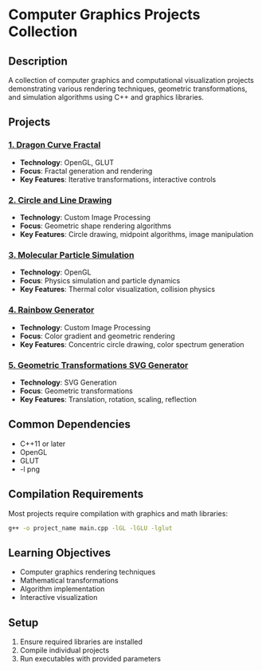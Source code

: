 # Computer Graphics Projects Collection

## Description
A collection of computer graphics and computational visualization projects demonstrating various rendering techniques, geometric transformations, and simulation algorithms using C++ and graphics libraries.

## Projects

### [1. Dragon Curve Fractal](/src/dragonCurve)
- **Technology**: OpenGL, GLUT
- **Focus**: Fractal generation and rendering
- **Key Features**: Iterative transformations, interactive controls

### [2. Circle and Line Drawing](/src/midPoint)
- **Technology**: Custom Image Processing
- **Focus**: Geometric shape rendering algorithms
- **Key Features**: Circle drawing, midpoint algorithms, image manipulation

### [3. Molecular Particle Simulation](/src/molecularTheory)
- **Technology**: OpenGL
- **Focus**: Physics simulation and particle dynamics
- **Key Features**: Thermal color visualization, collision physics

### [4. Rainbow Generator](/src/molecularTheory)
- **Technology**: Custom Image Processing
- **Focus**: Color gradient and geometric rendering
- **Key Features**: Concentric circle drawing, color spectrum generation

### [5. Geometric Transformations SVG Generator](/src/svgTransformation)
- **Technology**: SVG Generation
- **Focus**: Geometric transformations
- **Key Features**: Translation, rotation, scaling, reflection

## Common Dependencies
- C++11 or later
- OpenGL
- GLUT
- -l png

## Compilation Requirements
Most projects require compilation with graphics and math libraries:
```bash
g++ -o project_name main.cpp -lGL -lGLU -lglut 
```

## Learning Objectives
- Computer graphics rendering techniques
- Mathematical transformations
- Algorithm implementation
- Interactive visualization

## Setup
1. Ensure required libraries are installed
2. Compile individual projects
3. Run executables with provided parameters
